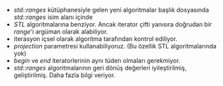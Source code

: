 - _std::ranges_ kütüphanesiyle gelen yeni algoritmalar <algorithm> başlık dosyasında _std::ranges_ isim alanı içinde
- _STL_ algoritmalarına benziyor. Ancak iterator çifti yanısıra doğrudan bir _range_'i argüman olarak alabiliyor.
- iterasyon içsel olarak algoritma tarafından kontrol ediliyor.
- _projection_ parametresi kullanabiliyoruz. (Bu özellik STL algoritmalarında yok)
- _begin_ ve _end_ iteratorlerinin aynı tüden olmaları gerekmiyor.
- _std::ranges_ algoritmalarının geri dönüş değerleri iyileştirilmiş, geliştirilmiş. Daha fazla bilgi veriyor.

